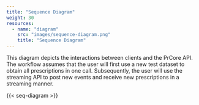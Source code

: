 ```yaml
---
title: "Sequence Diagram"
weight: 30
resources:
  - name: "diagram"
    src: "images/sequence-diagram.png"
    title: "Sequence Diagram"
---
```


This diagram depicts the interactions between clients and the PrCore API. The workflow assumes that the user will first use a new test dataset to obtain all prescriptions in one call. Subsequently, the user will use the streaming API to post new events and receive new prescriptions in a streaming manner.

{{< seq-diagram >}}
